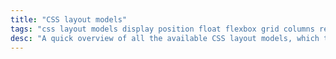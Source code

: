 ```yaml
---
title: "CSS layout models"
tags: "css layout models display position float flexbox grid columns responsive boxes"
desc: "A quick overview of all the available CSS layout models, which to choose each and links for deeper understanding."
---
```


